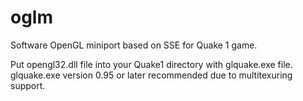 # oglm

Software OpenGL miniport based on SSE for Quake 1 game.

Put opengl32.dll file into your Quake1 directory with glquake.exe file. glquake.exe version 0.95 or later recommended due to multitexuring support.
